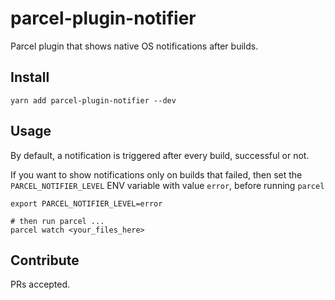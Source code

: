 # parcel-plugin-notifier

Parcel plugin that shows native OS notifications after builds.




## Install
```
yarn add parcel-plugin-notifier --dev
```


## Usage

By default, a notification is triggered after every build, successful or not.

If you want to show notifications only on builds that failed, then set the `PARCEL_NOTIFIER_LEVEL` ENV variable with value `error`, before running `parcel`

```
export PARCEL_NOTIFIER_LEVEL=error

# then run parcel ...
parcel watch <your_files_here>
```



## Contribute
PRs accepted.

